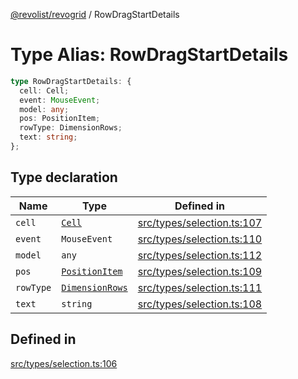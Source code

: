[@revolist/revogrid](README.md) / RowDragStartDetails

# Type Alias: RowDragStartDetails

```ts
type RowDragStartDetails: {
  cell: Cell;
  event: MouseEvent;
  model: any;
  pos: PositionItem;
  rowType: DimensionRows;
  text: string;
};
```

## Type declaration

| Name | Type | Defined in |
| ------ | ------ | ------ |
| `cell` | [`Cell`](Interface.Cell.md) | [src/types/selection.ts:107](https://github.com/revolist/revogrid/blob/029346d93426056ab8f85e88430904164676d501/src/types/selection.ts#L107) |
| `event` | `MouseEvent` | [src/types/selection.ts:110](https://github.com/revolist/revogrid/blob/029346d93426056ab8f85e88430904164676d501/src/types/selection.ts#L110) |
| `model` | `any` | [src/types/selection.ts:112](https://github.com/revolist/revogrid/blob/029346d93426056ab8f85e88430904164676d501/src/types/selection.ts#L112) |
| `pos` | [`PositionItem`](Interface.PositionItem.md) | [src/types/selection.ts:109](https://github.com/revolist/revogrid/blob/029346d93426056ab8f85e88430904164676d501/src/types/selection.ts#L109) |
| `rowType` | [`DimensionRows`](TypeAlias.DimensionRows.md) | [src/types/selection.ts:111](https://github.com/revolist/revogrid/blob/029346d93426056ab8f85e88430904164676d501/src/types/selection.ts#L111) |
| `text` | `string` | [src/types/selection.ts:108](https://github.com/revolist/revogrid/blob/029346d93426056ab8f85e88430904164676d501/src/types/selection.ts#L108) |

## Defined in

[src/types/selection.ts:106](https://github.com/revolist/revogrid/blob/029346d93426056ab8f85e88430904164676d501/src/types/selection.ts#L106)
